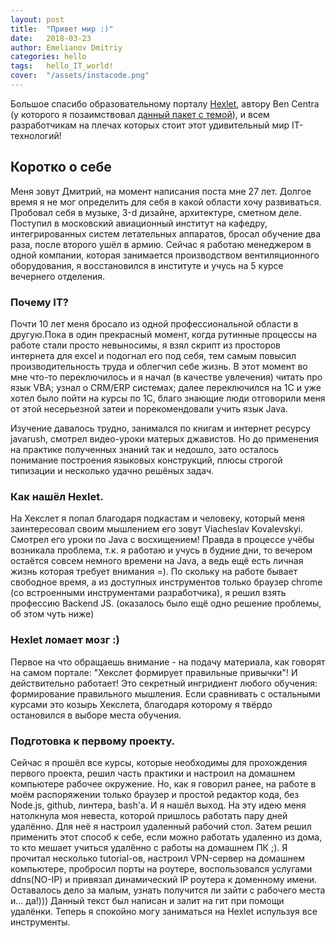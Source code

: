 ```yaml
---
layout: post
title:  "Привет мир :)"
date:   2018-03-23
author: Emelianov Dmitriy
categories: hello
tags:	hello_IT_world!
cover:  "/assets/instacode.png"
---
```


Большое спасибо образовательному порталу [Hexlet](https://ru.hexlet.io/), автору Ben Centra (у которого я позаимствовал [данный пакет с темой](http://jekyllthemes.org/themes/centrarium/)), и всем разработчикам на плечах которых стоит этот удивительный мир IT-технологий!

## Коротко о себе

Меня зовут Дмитрий, на момент написания поста мне 27 лет. Долгое время я не мог определить для себя в какой области хочу развиваться. Пробовал себя в музыке, 3-d дизайне, архитектуре, сметном деле. Поступил в московский авиационный институт на кафедру, интегрированных систем летательных аппаратов, бросал обучение два раза, после второго ушёл в армию. Сейчас я работаю менеджером в одной компании, которая занимается производством вентиляционного оборудования, я восстановился в институте и учусь на 5 курсе вечернего отделения.

### Почему IT?

Почти 10 лет меня бросало из одной профессиональной области в другую.Пока в один прекрасный момент, когда рутинные процессы на работе стали просто невыносимы, я взял скрипт из просторов интернета для excel и подогнал его под себя, тем самым повысил производительность труда и облегчил себе жизнь. В этот момент во мне что-то переключилось и я начал (в качестве увлечения) читать про язык VBA; узнал о CRM/ERP системах; далее переключился на 1С и уже хотел было пойти на курсы по 1С, благо знающие люди отговорили меня от этой несерьезной затеи и порекомендовали учить язык Java.

Изучение давалось трудно, занимался по книгам и интернет ресурсу javarush, смотрел видео-уроки матерых джавистов. Но до применения на практике полученных знаний так и недошло, зато осталось понимание построения языковых конструкций, плюсы строгой типизации и несколько удачно решёных задач.

### Как нашёл Hexlet.

На Хекслет я попал благодаря подкастам и человеку, который меня заинтересовал своим мышлением его зовут Viacheslav Kovalevskyi. Смотрел его уроки по Java с восхищением! Правда в процессе учёбы возникала проблема, т.к. я работаю и учусь в будние дни, то вечером остаётся совсем немного времени на Java, а ведь ещё есть личная жизнь которая требует внимания =). По скольку на работе бывает свободное время, а из доступных инструментов только браузер chrome (со встроенными инструментами разработчика), я решил взять профессию Backend JS. (оказалось было ещё одно решение проблемы, об этом чуть ниже)

### Hexlet ломает мозг :)

Первое на что обращаешь внимание - на подачу материала, как говорят на самом портале: "Хекслет формирует правильные привычки"! И действительно работает! Это секретный ингридиент любого обучения: формирование правильного мышления. Если сравнивать с остальными курсами это козырь Хекслета, благодаря которому я твёрдо остановился в выборе места обучения.

### Подготовка к первому проекту.

Сейчас я прошёл все курсы, которые необходимы для прохождения первого проекта, решил часть практики и настроил на домашнем компьютере рабочее окружение. Но, как я говорил ранее, на работе в моём распоряжении только браузер и простой редактор кода, без Node.js, github, линтера, bash'a. И я нашёл выход. На эту идею меня натолкнула моя невеста, которой пришлось работать пару дней удалённо. Для неё я настроил удаленный рабочий стол. Затем решил применить этот способ к себе, если можно работать удаленно из дома, то кто мешает учиться удалённо с работы на домашнем ПК ;). Я прочитал несколько tutorial-ов, настроил VPN-сервер на домашнем компьютере, пробросил порты на роутере, воспользовался услугами ddns(NO-IP) и привязал динамический IP роутера к доменному имени. Оставалось дело за малым, узнать получится ли зайти с рабочего места и... да!))) Данный текст был написан и залит на гит при помощи удалёнки. Теперь я спокойно могу заниматься на Hexlet испульзуя все инструменты.
